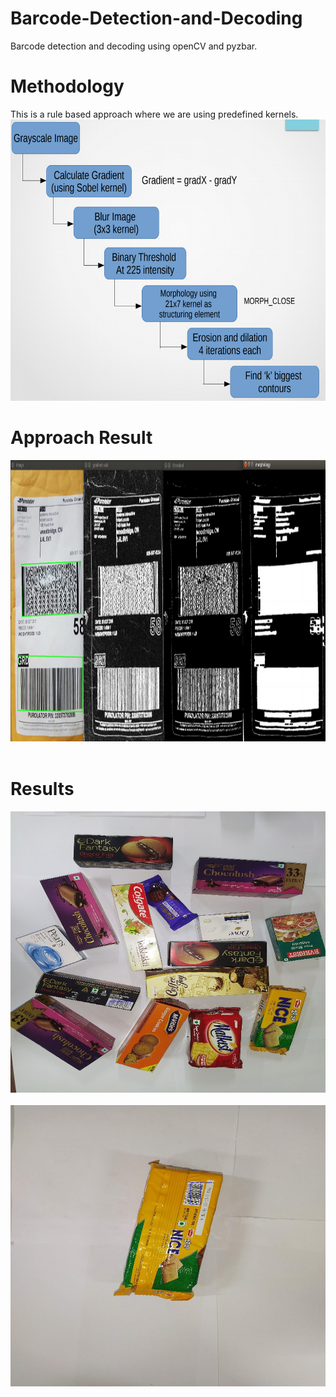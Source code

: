 # Barcode-Detection-and-Decoding
Barcode detection and decoding using openCV and pyzbar.


# Methodology
This is a rule based approach where we are using predefined kernels. 
<img src="./imgs/method.png" width="800px" height="450px"></br>
# Approach Result
<img src="./imgs/approach.png" width="900px" height="450px"></br></br>
# Results
<img src="./imgs/result1.png" width="800px" height="450px"></br></br>
<img src="./imgs/result2.png" width="800px" height="450px"></br></br>

